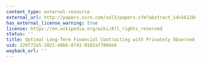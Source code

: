 ```yaml
---
content_type: external-resource
external_url: http://papers.ssrn.com/sol3/papers.cfm?abstract_id=562204
has_external_license_warning: true
license: https://en.wikipedia.org/wiki/All_rights_reserved
status: ''
title: Optimal Long-Term Financial Contracting with Privately Observed Cash Flows
uid: 226f72a5-2821-48b6-8741-0102af7866e4
wayback_url: ''
---
```

